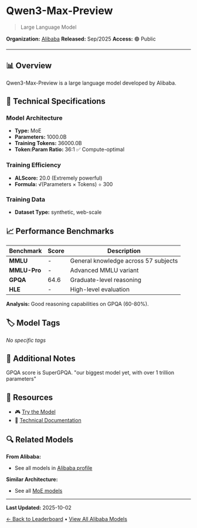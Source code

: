 # Qwen3-Max-Preview

> Large Language Model

**Organization:** [Alibaba](../../labs/alibaba.md)
**Released:** Sep/2025
**Access:** 🟢 Public

---

## 📊 Overview

Qwen3-Max-Preview is a large language model developed by Alibaba.

## 🔧 Technical Specifications

### Model Architecture
- **Type:** MoE
- **Parameters:** 1000.0B
- **Training Tokens:** 36000.0B
- **Token:Param Ratio:** 36:1 ✅ Compute-optimal

### Training Efficiency
- **ALScore:** 20.0 (Extremely powerful)
- **Formula:** √(Parameters × Tokens) ÷ 300

### Training Data
- **Dataset Type:** synthetic, web-scale

## 📈 Performance Benchmarks

| Benchmark | Score | Description |
|-----------|-------|-------------|
| **MMLU** | - | General knowledge across 57 subjects |
| **MMLU-Pro** | - | Advanced MMLU variant |
| **GPQA** | 64.6 | Graduate-level reasoning |
| **HLE** | - | High-level evaluation |

**Analysis:** Good reasoning capabilities on GPQA (60-80%).

## 🏷️ Model Tags

_No specific tags_

## 📝 Additional Notes

GPQA score is SuperGPQA. "our biggest model yet, with over 1 trillion parameters"

## 🔗 Resources

- 🎮 [Try the Model](https://chat.qwen.ai/)
- 📄 [Technical Documentation](https://modelstudio.console.alibabacloud.com/?tab=doc#/doc/?type=model&url=2840914_2&modelId=qwen3-max-preview)

## 🔍 Related Models

**From Alibaba:**
- See all models in [Alibaba profile](../../labs/alibaba.md)

**Similar Architecture:**
- See all [MoE models](../../architectures/moe.md)

---

**Last Updated:** 2025-10-02

[← Back to Leaderboard](../../README.md) • [View All Alibaba Models](../../labs/alibaba.md)
